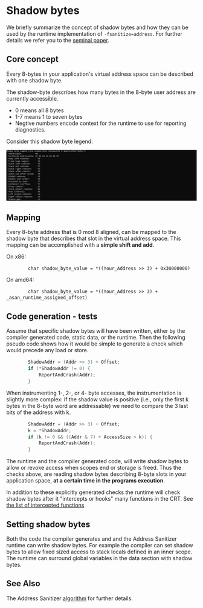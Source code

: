 # Shadow bytes

We briefly summarize the concept of shadow bytes and how they can be used by the runtime implementation of `-fsanitize=address`. For further details we refer you to the [seminal paper](
https://www.usenix.org/system/files/conference/atc12/atc12-final39.pdf). 

## Core concept

Every 8-bytes in your application's virtual address space can be described with one shadow byte.

The shadow-byte describes how many bytes in the 8-byte user address are currently accessible.

 - 0  means all 8 bytes
 - 1-7 means 1 to seven bytes
 - Negtive numbers encode context for the runtime to use for reporting diagnostics. 
 
Consider this shadow byte legend:

![shadow-legend](.\MEDIA\ASan-ShadowByte-Legend.PNG)


## Mapping

Every 8-byte address that is 0 mod 8 aligned, can be mapped to the shadow byte that describes that slot in the virtual address space.  This mapping can be accomplished with a **simple shift and add**.

On x86:

            char shadow_byte_value = *((Your_Address >> 3) + 0x30000000)

On amd64:

            char shadow_byte_value = *((Your_Address >> 3) + _asan_runtime_assigned_offset)

## Code generation - tests 

Assume that specific shadow bytes will have been written, either by the compiler generated code, static data, or the runtime.  Then the following pseudo code shows how it would be simple to generate a check which would precede any load or store.

```cpp
        ShadowAddr = (Addr >> 3) + Offset;
        if (*ShadowAddr != 0) {
            ReportAndCrash(Addr);
        }
```
When instrumenting 1-, 2-, or 4- byte accesses, the instrumentation is slightly more complex: if the shadow value is positive (i.e., only the first k bytes in the 8-byte word are addressable) we need to compare the 3 last bits of the address with k.

```cpp
        ShadowAddr = (Addr >> 3) + Offset;
        k = *ShadowAddr;
        if (k != 0 && ((Addr & 7) + AccessSize > k)) {
            ReportAndCrash(Addr);
        }
```

The runtime and the compiler generated code, will write shadow bytes to allow or revoke access when scopes end or storage is freed. Thus the checks above, are reading shadow bytes describing 8-byte slots in your application space, **at a certain time in the programs execution**.

In addition to these explicitly generated checks the runtime will check shadow bytes after it "intercepts or hooks" many functions in the CRT.  See [the list of intercepted functions](#address-sanitizer-intercepted-functions.md)

## Setting shadow bytes

Both the code the compiler generates and and the Address Sanitizer runtime can write shadow bytes. For example the compiler can set shadow bytes to allow fixed sized access to stack locals defined in an inner scope.  The runtime can surround global variables in the data section with shadow bytes.

## See Also

The Address Sanitizer [algorithm](https://github.com/google/sanitizers/wiki/AddressSanitizerAlgorithm) for further details.
